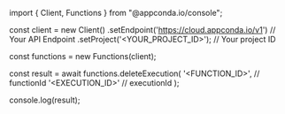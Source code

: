 import { Client, Functions } from "@appconda.io/console";

const client = new Client()
    .setEndpoint('https://cloud.appconda.io/v1') // Your API Endpoint
    .setProject('<YOUR_PROJECT_ID>'); // Your project ID

const functions = new Functions(client);

const result = await functions.deleteExecution(
    '<FUNCTION_ID>', // functionId
    '<EXECUTION_ID>' // executionId
);

console.log(result);
